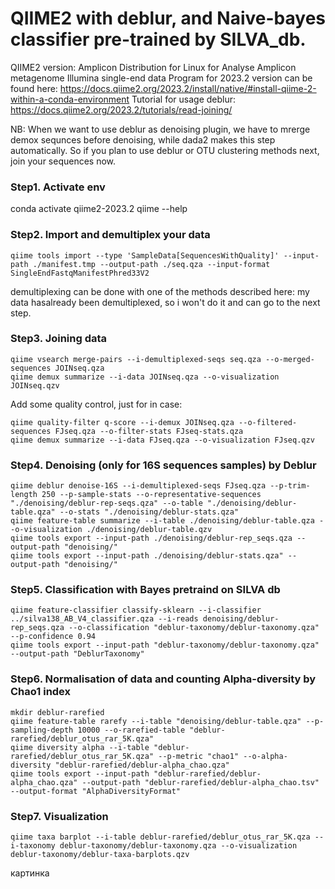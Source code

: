 # QIIME2 with deblur, and Naive-bayes classifier pre-trained by SILVA_db.
QIIME2 version: Amplicon Distribution for Linux for Analyse Amplicon metagenome Illumina single-end data 
Program for 2023.2 version can be found here: https://docs.qiime2.org/2023.2/install/native/#install-qiime-2-within-a-conda-environment 
Tutorial for usage deblur: https://docs.qiime2.org/2023.2/tutorials/read-joining/

NB: When we want to use deblur as denoising plugin, we have to mrerge demox sequnces before denoising, while dada2 makes this step automatically. So if you plan to use deblur or OTU clustering methods next, join your sequences now. 

### Step1. Activate env
conda activate qiime2-2023.2
qiime --help

### Step2. Import and demultiplex your data
```
qiime tools import --type 'SampleData[SequencesWithQuality]' --input-path ./manifest.tmp --output-path ./seq.qza --input-format SingleEndFastqManifestPhred33V2
```

demultiplexing can be done with one of the methods described here: 
my data hasalready been demultiplexed, so i won't do it and can go to the next step.

### Step3. Joining data

```
qiime vsearch merge-pairs --i-demultiplexed-seqs seq.qza --o-merged-sequences JOINseq.qza
qiime demux summarize --i-data JOINseq.qza --o-visualization JOINseq.qzv
```
Add some quality control, just for in case:
```
qiime quality-filter q-score --i-demux JOINseq.qza --o-filtered-sequences FJseq.qza --o-filter-stats FJseq-stats.qza
qiime demux summarize --i-data FJseq.qza --o-visualization FJseq.qzv
```

### Step4. Denoising (only for 16S sequences samples) by Deblur
```
qiime deblur denoise-16S --i-demultiplexed-seqs FJseq.qza --p-trim-length 250 --p-sample-stats --o-representative-sequences "./denoising/deblur-rep-seqs.qza" --o-table "./denoising/deblur-table.qza" --o-stats "./denoising/deblur-stats.qza"
qiime feature-table summarize --i-table ./denoising/deblur-table.qza --o-visualization ./denoising/deblur-table.qzv
qiime tools export --input-path ./denoising/deblur-rep_seqs.qza --output-path "denoising/"
qiime tools export --input-path ./denoising/deblur-stats.qza" --output-path "denoising/"
```
### Step5. Classification with Bayes pretraind on SILVA db

```
qiime feature-classifier classify-sklearn --i-classifier ../silva138_AB_V4_classifier.qza --i-reads denoising/deblur-rep_seqs.qza --o-classification "deblur-taxonomy/deblur-taxonomy.qza" --p-confidence 0.94
qiime tools export --input-path "deblur-taxonomy/deblur-taxonomy.qza" --output-path "DeblurTaxonomy"
```
### Step6. Normalisation of data and counting Alpha-diversity by Chao1 index
```
mkdir deblur-rarefied
qiime feature-table rarefy --i-table "denoising/deblur-table.qza" --p-sampling-depth 10000 --o-rarefied-table "deblur-rarefied/deblur_otus_rar_5K.qza"
qiime diversity alpha --i-table "deblur-rarefied/deblur_otus_rar_5K.qza" --p-metric "chao1" --o-alpha-diversity "deblur-rarefied/deblur-alpha_chao.qza"
qiime tools export --input-path "deblur-rarefied/deblur-alpha_chao.qza" --output-path "deblur-rarefied/deblur-alpha_chao.tsv" --output-format "AlphaDiversityFormat"
```

### Step7. Visualization
```
qiime taxa barplot --i-table deblur-rarefied/deblur_otus_rar_5K.qza --i-taxonomy deblur-taxonomy/deblur-taxonomy.qza --o-visualization deblur-taxonomy/deblur-taxa-barplots.qzv 
```

картинка 





